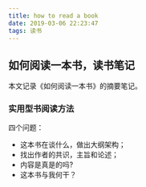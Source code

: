 ```yaml
---
title: how to read a book
date: 2019-03-06 22:23:47
tags: 读书
---
```

## 如何阅读一本书，读书笔记
本文记录《如何阅读一本书》的摘要笔记。

### 实用型书阅读方法
四个问题：
* 这本书在谈什么，做出大纲架构；
* 找出作者的共识，主旨和论述；
* 内容是真是的吗?
* 这本书与我何干？
